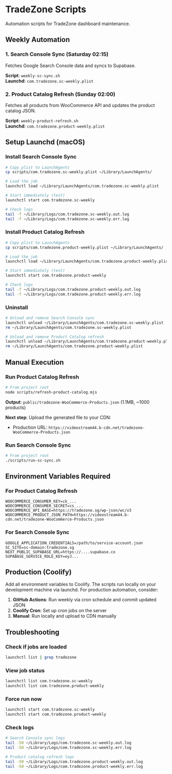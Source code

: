 # TradeZone Scripts

Automation scripts for TradeZone dashboard maintenance.

## Weekly Automation

### 1. Search Console Sync (Saturday 02:15)

Fetches Google Search Console data and syncs to Supabase.

**Script**: `weekly-sc-sync.sh`  
**Launchd**: `com.tradezone.sc-weekly.plist`

### 2. Product Catalog Refresh (Sunday 02:00)

Fetches all products from WooCommerce API and updates the product catalog JSON.

**Script**: `weekly-product-refresh.sh`  
**Launchd**: `com.tradezone.product-weekly.plist`

## Setup Launchd (macOS)

### Install Search Console Sync

```bash
# Copy plist to LaunchAgents
cp scripts/com.tradezone.sc-weekly.plist ~/Library/LaunchAgents/

# Load the job
launchctl load ~/Library/LaunchAgents/com.tradezone.sc-weekly.plist

# Start immediately (test)
launchctl start com.tradezone.sc-weekly

# Check logs
tail -f ~/Library/Logs/com.tradezone.sc-weekly.out.log
tail -f ~/Library/Logs/com.tradezone.sc-weekly.err.log
```

### Install Product Catalog Refresh

```bash
# Copy plist to LaunchAgents
cp scripts/com.tradezone.product-weekly.plist ~/Library/LaunchAgents/

# Load the job
launchctl load ~/Library/LaunchAgents/com.tradezone.product-weekly.plist

# Start immediately (test)
launchctl start com.tradezone.product-weekly

# Check logs
tail -f ~/Library/Logs/com.tradezone.product-weekly.out.log
tail -f ~/Library/Logs/com.tradezone.product-weekly.err.log
```

### Uninstall

```bash
# Unload and remove Search Console sync
launchctl unload ~/Library/LaunchAgents/com.tradezone.sc-weekly.plist
rm ~/Library/LaunchAgents/com.tradezone.sc-weekly.plist

# Unload and remove Product Catalog refresh
launchctl unload ~/Library/LaunchAgents/com.tradezone.product-weekly.plist
rm ~/Library/LaunchAgents/com.tradezone.product-weekly.plist
```

## Manual Execution

### Run Product Catalog Refresh

```bash
# From project root
node scripts/refresh-product-catalog.mjs
```

**Output**: `public/tradezone-WooCommerce-Products.json` (1.1MB, ~1000 products)

**Next step**: Upload the generated file to your CDN:
- Production URL: `https://videostream44.b-cdn.net/tradezone-WooCommerce-Products.json`

### Run Search Console Sync

```bash
# From project root
./scripts/run-sc-sync.sh
```

## Environment Variables Required

### For Product Catalog Refresh

```env
WOOCOMMERCE_CONSUMER_KEY=ck_...
WOOCOMMERCE_CONSUMER_SECRET=cs_...
WOOCOMMERCE_API_BASE=https://tradezone.sg/wp-json/wc/v3
WOOCOMMERCE_PRODUCT_JSON_PATH=https://videostream44.b-cdn.net/tradezone-WooCommerce-Products.json
```

### For Search Console Sync

```env
GOOGLE_APPLICATION_CREDENTIALS=/path/to/service-account.json
SC_SITE=sc-domain:tradezone.sg
NEXT_PUBLIC_SUPABASE_URL=https://....supabase.co
SUPABASE_SERVICE_ROLE_KEY=eyJ...
```

## Production (Coolify)

Add all environment variables to Coolify. The scripts run locally on your development machine via launchd. For production automation, consider:

1. **GitHub Actions**: Run weekly via cron schedule and commit updated JSON
2. **Coolify Cron**: Set up cron jobs on the server
3. **Manual**: Run locally and upload to CDN manually

## Troubleshooting

### Check if jobs are loaded

```bash
launchctl list | grep tradezone
```

### View job status

```bash
launchctl list com.tradezone.sc-weekly
launchctl list com.tradezone.product-weekly
```

### Force run now

```bash
launchctl start com.tradezone.sc-weekly
launchctl start com.tradezone.product-weekly
```

### Check logs

```bash
# Search Console sync logs
tail -50 ~/Library/Logs/com.tradezone.sc-weekly.out.log
tail -50 ~/Library/Logs/com.tradezone.sc-weekly.err.log

# Product catalog refresh logs
tail -50 ~/Library/Logs/com.tradezone.product-weekly.out.log
tail -50 ~/Library/Logs/com.tradezone.product-weekly.err.log
```
